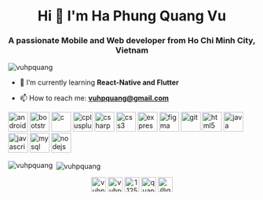 <h1 align="center">Hi 👋 I'm Ha Phung Quang Vu</h1>
<h3 align="center">A passionate Mobile and Web developer from Ho Chi Minh City, Vietnam</h3>

<p align="left"> <img src="https://komarev.com/ghpvc/?username=vuhpquang" alt="vuhpquang" /> </p>

- 🌱 I’m currently learning **React-Native and Flutter**

- 📫 How to reach me: **vuhpquang@gmail.com**

<p align="left"><img src="https://devicons.github.io/devicon/devicon.git/icons/android/android-original-wordmark.svg" alt="android" width="40" height="40"/> <img src="https://devicons.github.io/devicon/devicon.git/icons/bootstrap/bootstrap-plain.svg" alt="bootstrap" width="40" height="40"/> <img src="https://devicons.github.io/devicon/devicon.git/icons/c/c-original.svg" alt="c" width="40" height="40"/> <img src="https://devicons.github.io/devicon/devicon.git/icons/cplusplus/cplusplus-original.svg" alt="cplusplus" width="40" height="40"/> <img src="https://devicons.github.io/devicon/devicon.git/icons/csharp/csharp-original.svg" alt="csharp" width="40" height="40"/> <img src="https://devicons.github.io/devicon/devicon.git/icons/css3/css3-original-wordmark.svg" alt="css3" width="40" height="40"/> <img src="https://devicons.github.io/devicon/devicon.git/icons/express/express-original-wordmark.svg" alt="express" width="40" height="40"/> <img src="https://www.vectorlogo.zone/logos/figma/figma-icon.svg" alt="figma" width="40" height="40"/> <img src="https://www.vectorlogo.zone/logos/git-scm/git-scm-icon.svg" alt="git" width="40" height="40"/> <img src="https://devicons.github.io/devicon/devicon.git/icons/html5/html5-original-wordmark.svg" alt="html5" width="40" height="40"/> <img src="https://devicons.github.io/devicon/devicon.git/icons/java/java-original-wordmark.svg" alt="java" width="40" height="40"/> <img src="https://devicons.github.io/devicon/devicon.git/icons/javascript/javascript-original.svg" alt="javascript" width="40" height="40"/> <img src="https://devicons.github.io/devicon/devicon.git/icons/mysql/mysql-original-wordmark.svg" alt="mysql" width="40" height="40"/> <img src="https://devicons.github.io/devicon/devicon.git/icons/nodejs/nodejs-original-wordmark.svg" alt="nodejs" width="40" height="40"/></p><p><img align="left" src="https://github-readme-stats.vercel.app/api/top-langs/?username=vuhpquang&layout=compact&hide=html" alt="vuhpquang" /></p>

<p>&nbsp;<img align="center" src="https://github-readme-stats.vercel.app/api?username=vuhpquang&show_icons=true" alt="vuhpquang" /></p>

<p align="center">
<a href="https://twitter.com/vuhpquang" target="blank"><img align="center" src="https://cdn.jsdelivr.net/npm/simple-icons@3.0.1/icons/twitter.svg" alt="vuhpquang" height="30" width="30" /></a>
<a href="https://linkedin.com/in/vuhpquang" target="blank"><img align="center" src="https://cdn.jsdelivr.net/npm/simple-icons@3.0.1/icons/linkedin.svg" alt="vuhpquang" height="30" width="30" /></a>
<a href="https://stackoverflow.com/users/11258780" target="blank"><img align="center" src="https://cdn.jsdelivr.net/npm/simple-icons@3.0.1/icons/stackoverflow.svg" alt="11258780" height="30" width="30" /></a>
<a href="https://fb.com/quangvupp321" target="blank"><img align="center" src="https://cdn.jsdelivr.net/npm/simple-icons@3.0.1/icons/facebook.svg" alt="quangvupp321" height="30" width="30" /></a>
<a href="https://medium.com/@quangvupp321" target="blank"><img align="center" src="https://cdn.jsdelivr.net/npm/simple-icons@3.0.1/icons/medium.svg" alt="@quangvupp321" height="30" width="30" /></a>
</p>

